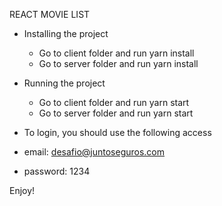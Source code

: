REACT MOVIE LIST

- Installing the project
    - Go to client folder and run yarn install
    - Go to server folder and run yarn install
    
 - Running the project
    - Go to client folder and run yarn start
    - Go to server folder and run yarn start
    
 - To login, you should use the following access
 
  - email: desafio@juntoseguros.com
  - password: 1234


Enjoy!
